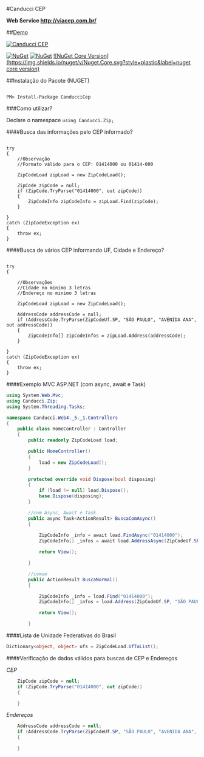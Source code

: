 #Canducci CEP 

__Web Service http://viacep.com.br/__

##[Demo](http://canduccipackages.apphb.com/#/)

[![Canducci CEP](http://i1194.photobucket.com/albums/aa377/netdragoon1/1451501901_send-mail-circle_zps7rugskgd.png)](https://www.nuget.org/packages/CanducciCep/)

[![NuGet](https://img.shields.io/nuget/dt/CanducciCep.svg?style=plastic&label=downloads)](https://www.nuget.org/packages/CanducciCep/)
[![NuGet](https://img.shields.io/nuget/v/CanducciCep.svg?style=plastic&label=version)](https://www.nuget.org/packages/CanducciCep/)
[![NuGet Core Version](https://img.shields.io/nuget/v/Nuget.Core.svg?style=plastic&label=nuget core version)](https://www.nuget.org/)


##Instalação do Pacote (NUGET)

```Csharp

PM> Install-Package CanducciCep

```

###Como utilizar?

Declare o namespace `using Canducci.Zip;` 

####Busca das informações pelo CEP informado?

```Csharp

try
{
	//Observação
	//Formato válido para o CEP: 01414000 ou 01414-000

    ZipCodeLoad zipLoad = new ZipCodeLoad();
    
    ZipCode zipCode = null;
    if (ZipCode.TryParse("01414000", out zipCode))
    {
        ZipCodeInfo zipCodeInfo = zipLoad.Find(zipCode);
    }   
    
}
catch (ZipCodeException ex)
{
    throw ex;
}

```

####Busca de vários CEP informando UF, Cidade e Endereço?

```Csharp

try
{

	//Observações
	//Cidade no minimo 3 letras
	//Endereço no minimo 3 letras

    ZipCodeLoad zipLoad = new ZipCodeLoad();

    AddressCode addressCode = null;
    if (AddressCode.TryParse(ZipCodeUf.SP, "SÃO PAULO", "AVENIDA ANA", out addressCode))
    {
        ZipCodeInfo[] zipCodeInfos = zipLoad.Address(addressCode);
    }

}
catch (ZipCodeException ex)
{
    throw ex;
}

```

####Exemplo MVC ASP.NET (com async, await e Task)

```csharp
using System.Web.Mvc;
using Canducci.Zip;
using System.Threading.Tasks;

namespace Canducci.Web4._5._1.Controllers
{
    public class HomeController : Controller
    {
        public readonly ZipCodeLoad load;

        public HomeController()
        {
            load = new ZipCodeLoad();
        }

        protected override void Dispose(bool disposing)
        {
            if (load != null) load.Dispose();
            base.Dispose(disposing);
        }

        //com Async, Await e Task
        public async Task<ActionResult> BuscaComAsync()
        {           
             
            ZipCodeInfo _info = await load.FindAsync("01414000");
            ZipCodeInfo[] _infos = await load.AddressAsync(ZipCodeUf.SP, "SÃO PAULO", "AVE");

            return View();

        }

        //comum
        public ActionResult BuscaNormal()
        {

            ZipCodeInfo _info = load.Find("01414000");
            ZipCodeInfo[] _infos = load.Address(ZipCodeUf.SP, "SÃO PAULO", "AVE");

            return View();

        }

```

####Lista de Unidade Federativas do Brasil

```csharp
Dictionary<object, object> ufs = ZipCodeLoad.UfToList();

```

####Verificação de dados válidos para buscas de CEP e Endereços

_CEP_

```csharp    
    ZipCode zipCode = null;
    if (ZipCode.TryParse("01414000", out zipCode))
    {

    }

```

_Endereços_

```csharp    
    AddressCode addressCode = null;
    if (AddressCode.TryParse(ZipCodeUf.SP, "SÃO PAULO", "AVENIDA ANA", out addressCode))
    {

    }

```